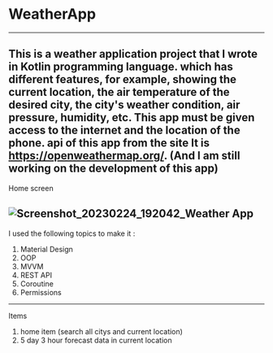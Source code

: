 # WeatherApp
---------------
This is a weather application project that I wrote in Kotlin programming language.
which has different features, for example, showing the current location, the air temperature of the desired city, the city's weather condition, air pressure, humidity, etc.
This app must be given access to the internet and the location of the phone.
api of this app from the site
It is https://openweathermap.org/.
(And I am still working on the development of this app)
---------------
Home screen 

![Screenshot_20230224_192042_Weather App](https://user-images.githubusercontent.com/115555417/221226166-f860b28d-59b5-4ac0-9ae6-4c6413bd7f34.jpg)
---------------
I used the following topics to make it :
1. Material Design
2. OOP
3. MVVM
4. REST API
5. Coroutine
6. Permissions
---------------
Items
1. home item (search all citys and current location)
2. 5 day 3 hour forecast data in current location
